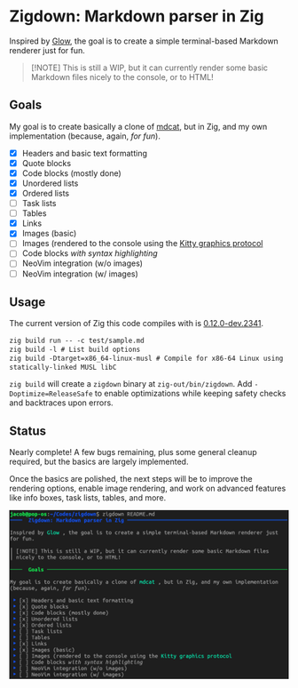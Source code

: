 # Zigdown: Markdown parser in Zig

Inspired by [Glow](https://github.com/charmbracelet/glow), the goal is to create a simple
terminal-based Markdown renderer just for fun.

> [!NOTE] This is still a WIP, but it can currently render some basic Markdown files nicely to the
> console, or to HTML!

## Goals

My goal is to create basically a clone of [mdcat](https://github.com/swsnr/mdcat), but in Zig, and
my own implementation (because, again, _for fun_).

- [x] Headers and basic text formatting
- [x] Quote blocks
- [x] Code blocks (mostly done)
- [x] Unordered lists
- [x] Ordered lists
- [ ] Task lists
- [ ] Tables
- [x] Links
- [x] Images (basic)
- [ ] Images (rendered to the console using the
  [Kitty graphics protocol](https://sw.kovidgoyal.net/kitty/graphics-protocol/)
- [ ] Code blocks _with syntax highlighting_
- [ ] NeoVim integration (w/o images)
- [ ] NeoVim integration (w/ images)

## Usage

The current version of Zig this code compiles with is
[0.12.0-dev.2341](https://ziglang.org/builds/zig-linux-x86_64-0.12.0-dev.2341+92211135f.tar.xz).

```shell
zig build run -- -c test/sample.md
zig build -l # List build options
zig build -Dtarget=x86_64-linux-musl # Compile for x86-64 Linux using statically-linked MUSL libC
```

`zig build` will create a `zigdown` binary at `zig-out/bin/zigdown`. Add `-Doptimize=ReleaseSafe` to
enable optimizations while keeping safety checks and backtraces upon errors.

## Status

Nearly complete! A few bugs remaining, plus some general cleanup required, but the basics are
largely implemented.

Once the basics are polished, the next steps will be to improve the rendering options, enable
image rendering, and work on advanced features like info boxes, task lists, tables, and more.

![Sample Render](sample-render-readme.png)
